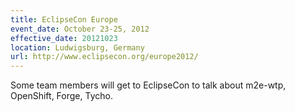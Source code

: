 ```yaml
---
title: EclipseCon Europe
event_date: October 23-25, 2012
effective_date: 20121023
location: Ludwigsburg, Germany
url: http://www.eclipsecon.org/europe2012/
---
```

Some team members will get to EclipseCon to talk about m2e-wtp, OpenShift, Forge, Tycho. 
